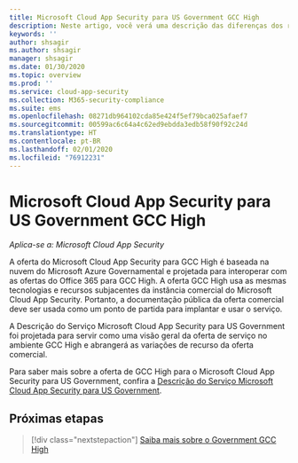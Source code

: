 ```yaml
---
title: Microsoft Cloud App Security para US Government GCC High
description: Neste artigo, você verá uma descrição das diferenças dos recursos entre o Microsoft Cloud App Security para US Government GCC High e a oferta comercial.
keywords: ''
author: shsagir
ms.author: shsagir
manager: shsagir
ms.date: 01/30/2020
ms.topic: overview
ms.prod: ''
ms.service: cloud-app-security
ms.collection: M365-security-compliance
ms.suite: ems
ms.openlocfilehash: 08271db964102cda85e424f5ef79bca025afaef7
ms.sourcegitcommit: 00599ac6c64a4c62ed9ebdda3edb58f90f92c24d
ms.translationtype: HT
ms.contentlocale: pt-BR
ms.lasthandoff: 02/01/2020
ms.locfileid: "76912231"
---
```

# <a name="microsoft-cloud-app-security-for-us-government-gcc-high"></a>Microsoft Cloud App Security para US Government GCC High

*Aplica-se a: Microsoft Cloud App Security*

A oferta do Microsoft Cloud App Security para GCC High é baseada na nuvem do Microsoft Azure Governamental e projetada para interoperar com as ofertas do Office 365 para GCC High. A oferta GCC High usa as mesmas tecnologias e recursos subjacentes da instância comercial do Microsoft Cloud App Security. Portanto, a documentação pública da oferta comercial deve ser usada como um ponto de partida para implantar e usar o serviço.

A Descrição do Serviço Microsoft Cloud App Security para US Government foi projetada para servir como uma visão geral da oferta de serviço no ambiente GCC High e abrangerá as variações de recurso da oferta comercial.

Para saber mais sobre a oferta de GCC High para o Microsoft Cloud App Security para US Government, confira a [Descrição do Serviço Microsoft Cloud App Security para US Government](/enterprise-mobility-security/solutions/ems-cloud-app-security-govt-service-description).

## <a name="next-steps"></a>Próximas etapas

> [!div class="nextstepaction"]
> [Saiba mais sobre o Government GCC High](/enterprise-mobility-security/solutions/ems-govt-service-description)
